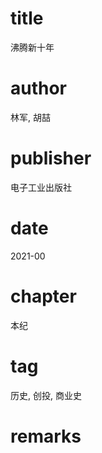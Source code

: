 # title
沸腾新十年

# author
林军, 胡喆

# publisher
电子工业出版社

# date
2021-00

# chapter
本纪

# tag
历史, 创投, 商业史

# remarks